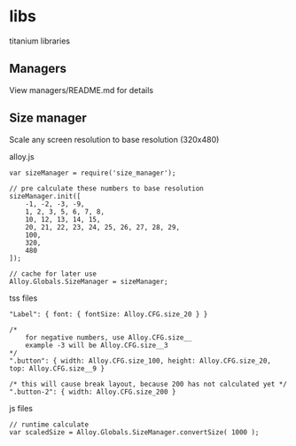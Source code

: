 libs
====

titanium libraries

## Managers

View managers/README.md for details

## Size manager

Scale any screen resolution to base resolution (320x480)

alloy.js

	var sizeManager = require('size_manager');

	// pre calculate these numbers to base resolution
	sizeManager.init([
		-1, -2, -3, -9,
		1, 2, 3, 5, 6, 7, 8,
		10, 12, 13, 14, 15,
		20, 21, 22, 23, 24, 25, 26, 27, 28, 29,
		100,
		320,
		480
	]);
	
	// cache for later use
	Alloy.Globals.SizeManager = sizeManager;

tss files

	"Label": { font: { fontSize: Alloy.CFG.size_20 } }	

	/* 
		for negative numbers, use Alloy.CFG.size__
		example -3 will be Alloy.CFG.size__3 
	*/
	".button": { width: Alloy.CFG.size_100, height: Alloy.CFG.size_20, top: Alloy.CFG.size__9 }

	/* this will cause break layout, because 200 has not calculated yet */
	".button-2": { width: Alloy.CFG.size_200 } 

js files

	// runtime calculate 
	var scaledSize = Alloy.Globals.SizeManager.convertSize( 1000 );